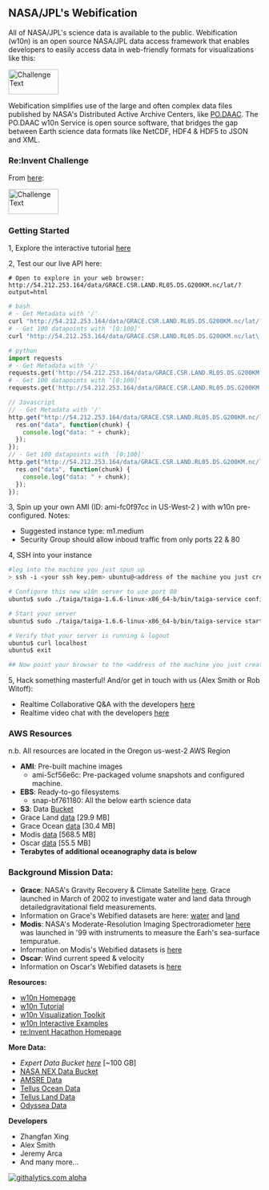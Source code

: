 ## NASA/JPL's Webification
All of NASA/JPL's science data is available to the public.  Webification (w10n) is an open source NASA/JPL data access framework that enables developers to easily access data in web-friendly formats for visualizations like this:


<img src="https://raw.github.com/witoff/w10n/master/media/viz.png" width="400px;" alt="Challenge Text" style="width: 100px;height:50px;"/>

Webification simplifies use of the large and often complex data files published by NASA's Distributed Active Archive Centers, like [PO.DAAC](http://podaac.jpl.nasa.gov/).  The PO.DAAC w10n Service is open source software, that bridges the gap between Earth science data formats like NetCDF, HDF4 & HDF5 to JSON and XML.

### Re:Invent Challenge
From [here](http://reinvent.awsevents.com/hackathon.html):

<img src="https://raw.github.com/witoff/w10n/master/media/challenge.png" width="400px;" alt="Challenge Text" style="width: 100px;height:50px;"/>

### Getting Started
1, Explore the interactive tutorial [here](http://witoff.github.io/w10n/slides/index.html)

2, Test our our live API here:
```
# Open to explore in your web browser:
http://54.212.253.164/data/GRACE.CSR.LAND.RL05.DS.G200KM.nc/lat/?output=html
```

```bash
# bash
# - Get Metadata with '/'
curl "http://54.212.253.164/data/GRACE.CSR.LAND.RL05.DS.G200KM.nc/lat/?output=json"
# - Get 100 datapoints with '[0:100]'
curl "http://54.212.253.164/data/GRACE.CSR.LAND.RL05.DS.G200KM.nc/lat\[0:100\]?output=json"
```

```python
# python
import requests
# - Get Metadata with '/'
requests.get('http://54.212.253.164/data/GRACE.CSR.LAND.RL05.DS.G200KM.nc/lat/?output=json')
# - Get 100 datapoints with '[0:100]'
requests.get('http://54.212.253.164/data/GRACE.CSR.LAND.RL05.DS.G200KM.nc/lat[0:100]?output=json')
```

```javascript
// Javascript
// - Get Metadata with '/'
http.get("http://54.212.253.164/data/GRACE.CSR.LAND.RL05.DS.G200KM.nc/lat/?output=json", function(res) {
  res.on("data", function(chunk) {
    console.log("data: " + chunk);
  });
});
// - Get 100 datapoints with '[0:100]'
http.get("http://54.212.253.164/data/GRACE.CSR.LAND.RL05.DS.G200KM.nc/lat[0:100]?output=json", function(res) {
  res.on("data", function(chunk) {
    console.log("data: " + chunk);
  });
});
```

3, Spin up your own AMI (ID: ami-fc0f97cc in US-West-2 ) with w10n pre-configured.
Notes:
* Suggested instance type: m1.medium
* Security Group should allow inboud traffic from only ports 22 & 80


4, SSH into your instance
```bash
#log into the machine you just spun up
> ssh -i <your ssh key.pem> ubuntu@<address of the machine you just created>

# Configure this new w10n server to use port 80
ubuntu$ sudo ./taiga/taiga-1.6.6-linux-x86_64-b/bin/taiga-service config -p 80 -d /w10nVol/data

# Start your server
ubuntu$ sudo ./taiga/taiga-1.6.6-linux-x86_64-b/bin/taiga-service start

# Verify that your server is running & logout
ubuntu$ curl localhost
ubuntu$ exit

## Now point your browser to the <address of the machine you just created> and interact with your favorite API!
```

5, Hack something masterful!  And/or get in touch with us (Alex Smith or Rob Witoff):
* Realtime Collaborative Q&A with the developers [here](https://w10nreinvent.hackpad.com/)
* Realtime video chat with the developers [here](https://bluejeans.com/530669767/browser)


### AWS Resources
n.b. All resources are located in the Oregon us-west-2 AWS Region
* **AMI**: Pre-built machine images
  * ami-5cf56e6c: Pre-packaged volume snapshots and configured machine.
* **EBS**: Ready-to-go filesystems
  * snap-bf761180: All the below earth science data
* **S3**: Data [Bucket](https://s3-us-west-2.amazonaws.com/w10n)
 * Grace Land [data](https://s3-us-west-2.amazonaws.com/w10n/grace-land.nc) [29.9 MB]
 * Grace Ocean [data](https://s3-us-west-2.amazonaws.com/w10n/grace-ocean.nc) [30.4 MB]
 * Modis [data](https://s3-us-west-2.amazonaws.com/w10n/modis.nc) [568.5 MB]
 * Oscar [data](https://s3-us-west-2.amazonaws.com/w10n/oscar.nc) [55.5 MB]
 * **Terabytes of additional oceanography data is below**
 

  
### Background Mission Data:
* **Grace**: NASA's Gravity Recovery & Climate Satellite [here](http://grace.jpl.nasa.gov/). Grace launched in March of 2002 to investigate water and land data through detailedgravitational field measurements.
 * Information on Grace's Webified datasets are here: [water](http://podaac.jpl.nasa.gov/dataset/TELLUS_OCEANEOF_NC_RL05) and [land](http://podaac.jpl.nasa.gov/dataset/TELLUS_LAND_NC_RL05)
* **Modis**: NASA's Moderate-Resolution Imaging Spectroradiometer [here](http://modis.gsfc.nasa.gov/) was launched in '99 with instruments to measure the Earh's sea-surface tempuratue.
 * Information on Modis's Webified datasets is [here](http://podaac.jpl.nasa.gov/dataset/JPL-L2P-MODIS_A?ids=&values=&search=ghrsst)
* **Oscar**: Wind current speed & velocity
 * Information on Oscar's Webified datasets is [here](http://podaac.jpl.nasa.gov/dataset/OSCAR_L4_OC_third-deg)

**Resources:**
* [w10n Homepage](http://scifari.org/taiga/)
* [w10n Tutorial](http://witoff.github.io/w10n/slides/index.html)
* [w10n Visualization Toolkit](http://witoff.github.io/w10n/slides/html5.html)
* [w10n Interactive Examples](http://witoff.github.io/w10n/examples/index.html)
* [re:Invent Hacathon Homepage](http://reinvent.awsevents.com/hackathon.html)

**More Data:**
* *Expert Data Bucket [here](https://s3-us-west-2.amazonaws.com/w10n-full)* [~100 GB]
* [NASA NEX Data Bucket](http://nasanex.s3.amazonaws.com/)
* [AMSRE Data](http://podaac-w10n.jpl.nasa.gov/w10n/allData/amsre/L3/sst_1deg_1mo/tos_AMSRE_L3_v7_200206-201012.nc/)
* [Tellus Ocean Data](http://podaac-w10n.jpl.nasa.gov/w10n/allData/tellus/L3/ocean_mass/RL05/netcdf/GRC_JPL_RL05_DPC_OCN_500_200301_201307.nc/)
* [Tellus Land Data](http://podaac-w10n.jpl.nasa.gov/w10n/allData/tellus/L3/land_mass/RL05/netcdf/GRACE.CSR.LAND.RL05.DS.G200KM.nc/)
* [Odyssea Data](http://podaac-w10n.jpl.nasa.gov/w10n/allData/ghrsst/data/L4/NWE/EUR/ODYSSEA/2010/002/20100103-EUR-L4UHRfnd-NWE-v01-fv01-ODYSSEA.nc.bz2/)


**Developers**
* Zhangfan Xing
* Alex Smith
* Jeremy Arca
* And many more...

[![githalytics.com alpha](https://cruel-carlota.pagodabox.com/6a4e35bc50b42af056a2d9e8cd6a764b "githalytics.com")](http://githalytics.com/witoff/w10n)


